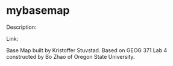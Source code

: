 # mybasemap

Description:

Link:

Base Map built by Kristoffer Stuvstad. Based on GEOG 371 Lab 4 constructed by Bo Zhao of Oregon State University.

